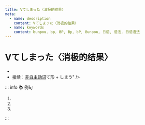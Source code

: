 ```yaml
---
title: Vてしまった〈消极的结果〉
meta:
  - name: description
    content: Vてしまった〈消极的结果〉
  - name: keywords
    content: bunpou, bp, BP, Bp, bP, Bunpou, 日语, 语法, 日语语法
---
```

  
# Vてしまった〈消极的结果〉
  
- <grammer-content sentence="意义：表示对已发生而无法挽回的事情或意外的、消极的结果的**遗憾、后悔的语气**；" />
- 接续：[非自主动词](../../term/term-1-9-1.md)て形 + しまう" />
  
::: info :books: 例句
  
1. <grammer-content sentence='あ!**しまった**![弁当/べんとう]を[持っ/もっ]てくるのを[忘れて/わすれて]しまいました。' trans='哎呀糟了！便当忘带了！' />
2. <grammer-content sentence='バスで[財布/さいふ]を**[落とし/おとし]てしまった**。' trans='我钱包丢公交车上了。' />
3. <grammer-content sentence='[新/あたら]しい[靴/くつ]がもう[雨/あめ]で**[濡れ/ぬれ]てしまった**。' trans='新鞋因为下雨打湿了。' />
  
:::
